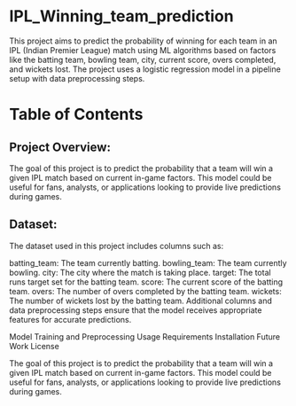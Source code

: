# IPL_Winning_team_prediction

This project aims to predict the probability of winning for each team in an IPL (Indian Premier League) match using ML algorithms based on factors like the batting team, bowling team, city, current score, overs completed, and wickets lost. The project uses a logistic regression model in a pipeline setup with data preprocessing steps.



# Table of Contents
## Project Overview: 

The goal of this project is to predict the probability that a team will win a given IPL match based on current in-game factors. This model could be useful for fans, analysts, or applications looking to provide live predictions during games.


## Dataset:
The dataset used in this project includes columns such as:

batting_team: The team currently batting.
bowling_team: The team currently bowling.
city: The city where the match is taking place.
target: The total runs target set for the batting team.
score: The current score of the batting team.
overs: The number of overs completed by the batting team.
wickets: The number of wickets lost by the batting team.
Additional columns and data preprocessing steps ensure that the model receives appropriate features for accurate predictions.


Model Training and Preprocessing
Usage
Requirements
Installation
Future Work
License



The goal of this project is to predict the probability that a team will win a given IPL match based on current in-game factors. This model could be useful for fans, analysts, or applications looking to provide live predictions during games.
